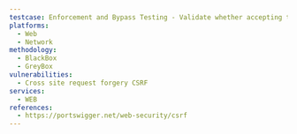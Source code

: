 ```yaml
---
testcase: Enforcement and Bypass Testing - Validate whether accepting tokens in multiple places (form field, header, cookie) introduces weaknesses such as "double submit token" bypasses, and that tokens are always tied to the session. Web (HTTP/HTTPS) service
platforms: 
  - Web
  - Network
methodology: 
  - BlackBox
  - GreyBox
vulnerabilities:
  - Cross site request forgery CSRF
services:
  - WEB
references:
  - https://portswigger.net/web-security/csrf
---
```

